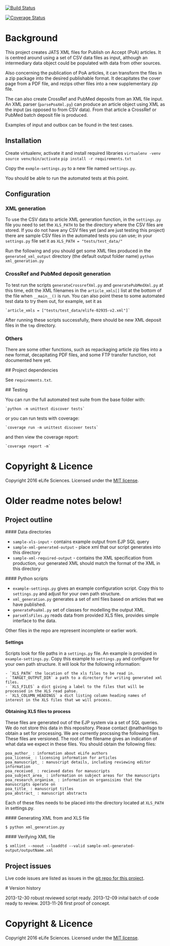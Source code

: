 
[![Build Status](https://travis-ci.org/elifesciences/elife-poa-xml-generation.svg?branch=master)](https://travis-ci.org/elifesciences/elife-poa-xml-generation)

[![Coverage Status](https://coveralls.io/repos/elifesciences/elife-poa-xml-generation/badge.svg?branch=master&service=github)](https://coveralls.io/github/elifesciences/elife-poa-xml-generation)

# Background

This project creates JATS XML files for Publish on Accept (PoA) articles. It is centred around using a set of CSV data files as input, although an intermediary data object could be populated with data from other sources.

Also concerning the publication of PoA articles, it can transform the files in a zip package into the desired publishable format. It decapitates the cover page from a PDF file, and rezips other files into a new supplementary zip file.

The can also create CrossRef and PubMed deposits from an XML file input. An XML parser (``parsePoaXml.py``) can produce an article object using XML as the input (as opposed to from CSV data). From that article a CrossRef or PubMed batch deposit file is produced.

Examples of input and outbox can be found in the test cases.


## Installation

Create virtualenv, activate it and install required libraries
    `virtualenv -venv`
    `source venv/bin/activate`
    `pip install -r requirements.txt`

Copy the `exmple-settings.py` to a new file named `settings.py`.

You should be able to run the automated tests at this point.

## Configuration

### XML generation

To use the CSV data to article XML generation function, in the `settings.py` file you need to set the `XLS_PATH` to be the directory where the CSV files are stored. If you do not have any CSV files yet (and are just testing this project) there are sample CSV files in the automated tests you can use; in your `settings.py` file set it as
    `XLS_PATH = "tests/test_data/"`

Run the following and you should get some XML files produced in the `generated_xml_output` directory (the default output folder name)
    `python xml_generation.py`

### CrossRef and PubMed deposit generation

To test run the scripts `generateCrossrefXml.py` and `generatePubMedXml.py` at this time, edit the XML filenames in the `article_xmls[]` list at the bottom of the file when `__main__()` is run. You can also point these to some automated test data to try them out, for example, set it as

    `article_xmls = ["tests/test_data/elife-02935-v2.xml"]`

After running these scripts successfully, there should be new XML deposit files in the `tmp` directory.

### Others

There are some other functions, such as repackaging article zip files into a new format, decapitating PDF files, and some FTP transfer function, not documented here yet.

## Project dependencies

See `requirements.txt`.

## Testing

You can run the full automated test suite from the base folder with:

    `python -m unittest discover tests`

or you can run tests with coverage:

    `coverage run -m unittest discover tests`

and then view the coverage report:

    `coverage report -m`

# Copyright & Licence

Copyright 2016 eLife Sciences. Licensed under the [MIT license](LICENSE).

# Older readme notes below!

## Project outline 

#### Data directories

- `sample-xls-input` - contains example output from EJP SQL query  
- `sample-xml-generated-output` - place xml that our script generates into this directory
- `sample-xml-required-output` - contains the XML specification from production, our generated XML should match the format of the XML in this directory  

#### Python scripts

- `example-settings.py` gives an example configuration script. Copy this to `settings.py` and adjust for your own path structure.  
- `xml_generation.py` generates a set of xml files based on articles that we have published.  
- `generatePoaXml.py` set of classes for modelling the output XML.  
- `parseXlsFiles.py` reads data from provided XLS files, provides simple interface to the data.  

Other files in the repo are represent incomplete or earlier work.

#### Settings

Scripts look for file paths in a `settings.py` file. An example is provided in `example-settings.py`. Copy this example to `settings.py` and configure for
your own path structure. It will look for the following information:

	- `XLS_PATH` the location of the xls files to be read in.  
	- `TARGET_OUTPUT_DIR` a path to a directory for writing generated xml files.  
	- `XLS_FILES` a dict giving a label to the files that will be processed in the XLS read pahse.
	- `XLS_COLUMN_HEADINGS` a dict listing column heading names of interest in the XLS files that we will process.

#### Obtaining XLS files to process

These files are generated out of the EJP system via a set of SQL queries. We do not store this data in this repository. Please contact @nathanlisgo to obtain a set for processing. We are currently procssing the following files. These files are versioned. The root of the filename gives an indication of what data we expect in these files. You should obtain the following files:

	poa_author_ : information about eLife authors  
	poa_license_ : licensing information for articles  
	poa_manuscript_ : manuscript details, including reviewing editor information  
	poa_received_ : recieved dates for manuscripts  
	poa_subject_area_ : information on subject areas for the manuscripts  
	poa_research_organism_ : information on organsisims that the manuscripts operate on
	poa_title_ : manuscript titles
	poa_abstract_ : manuscript abstracts

Each of these files needs to be placed into the directory located at `XLS_PATH` in settings.py.

#### Generating XML from and XLS file

	$ python xml_generation.py

#### Verifying XML file

	$ xmllint --noout --loaddtd --valid sample-xml-generated-output/outputName.xml

## Project issues

Live code issues are listed as issues in the [git repo for this project](https://github.com/elifesciences/elife-poa-xml-generation/issues).

# Version history

2013-12-30 robust reviewed script ready.
2013-12-09 inital batch of code ready to review.
2013-11-26 first proof of concept.

# Copyright & Licence

Copyright 2016 eLife Sciences. Licensed under the [MIT license](LICENSE).